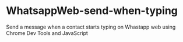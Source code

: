 # WhatsappWeb-send-when-typing
Send a message when a contact starts typing on Whastapp web using Chrome Dev Tools and JavaScript
